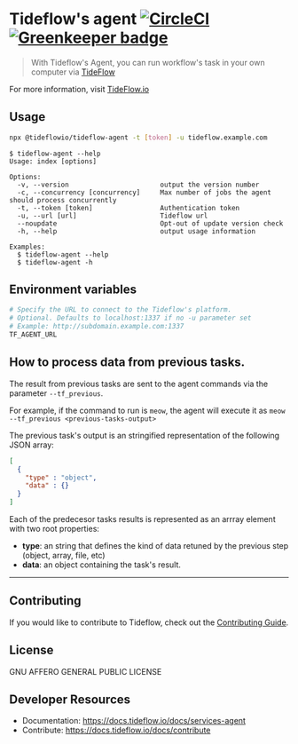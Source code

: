 # Tideflow's agent [![CircleCI](https://circleci.com/gh/tideflow-io/tideflow-agent.svg?style=svg)](https://circleci.com/gh/tideflow-io/tideflow-agent) [![Greenkeeper badge](https://badges.greenkeeper.io/tideflow-io/tideflow-agent.svg)](https://greenkeeper.io/)

> With Tideflow's Agent, you can run workflow's task in your own computer via [TideFlow](https://www.tideflow.io)

For more information, visit [TideFlow.io](https://www.tideflow.io)

## Usage

```bash
npx @tideflowio/tideflow-agent -t [token] -u tideflow.example.com
```

    $ tideflow-agent --help
    Usage: index [options]

    Options:
      -v, --version                       output the version number
      -c, --concurrency [concurrency]     Max number of jobs the agent should process concurrently
      -t, --token [token]                 Authentication token
      -u, --url [url]                     Tideflow url
      --noupdate                          Opt-out of update version check
      -h, --help                          output usage information

    Examples:
      $ tideflow-agent --help
      $ tideflow-agent -h

## Environment variables

```bash
# Specify the URL to connect to the Tideflow's platform.
# Optional. Defaults to localhost:1337 if no -u parameter set
# Example: http://subdomain.example.com:1337
TF_AGENT_URL
```

## How to process data from previous tasks.

The result from previous tasks are sent to the agent commands via the parameter
`--tf_previous`. 

For example, if the command to run is `meow`, the agent will execute it as
`meow --tf_previous <previous-tasks-output>`

The previous task's output is an stringified representation of the following
JSON array:

```json
[
  {
    "type" : "object",
    "data" : {}
  }
]
```

Each of the predecesor tasks results is represented as an arrray element with
two root properties:

- **type**: an string that defines the kind of data retuned by the previous
step (object, array, file, etc)
- **data**: an object containing the task's result.

---

## Contributing

If you would like to contribute to Tideflow, check out the
[Contributing Guide](https://docs.tideflow.io/docs/contribute).

## License

GNU AFFERO GENERAL PUBLIC LICENSE

## Developer Resources

- Documentation: https://docs.tideflow.io/docs/services-agent
- Contribute: https://docs.tideflow.io/docs/contribute
